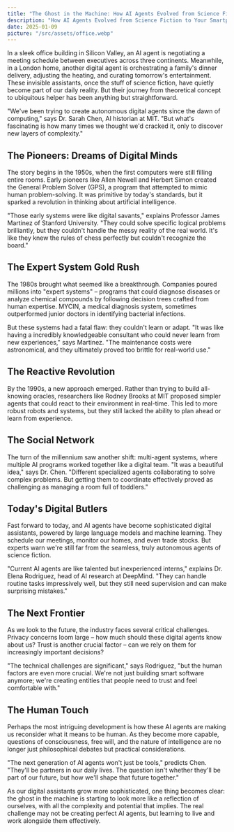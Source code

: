 ```yaml
---
title: "The Ghost in the Machine: How AI Agents Evolved from Science Fiction to Your Smartphone"
description: "How AI Agents Evolved from Science Fiction to Your Smartphone"
date: 2025-01-09
picture: "/src/assets/office.webp"
---
```


In a sleek office building in Silicon Valley, an AI agent is negotiating a meeting schedule between executives across three continents. Meanwhile, in a London home, another digital agent is orchestrating a family's dinner delivery, adjusting the heating, and curating tomorrow's entertainment. These invisible assistants, once the stuff of science fiction, have quietly become part of our daily reality. But their journey from theoretical concept to ubiquitous helper has been anything but straightforward.

"We've been trying to create autonomous digital agents since the dawn of computing," says Dr. Sarah Chen, AI historian at MIT. "But what's fascinating is how many times we thought we'd cracked it, only to discover new layers of complexity."

## The Pioneers: Dreams of Digital Minds

The story begins in the 1950s, when the first computers were still filling entire rooms. Early pioneers like Allen Newell and Herbert Simon created the General Problem Solver (GPS), a program that attempted to mimic human problem-solving. It was primitive by today's standards, but it sparked a revolution in thinking about artificial intelligence.

"Those early systems were like digital savants," explains Professor James Martinez of Stanford University. "They could solve specific logical problems brilliantly, but they couldn't handle the messy reality of the real world. It's like they knew the rules of chess perfectly but couldn't recognize the board."

## The Expert System Gold Rush

The 1980s brought what seemed like a breakthrough. Companies poured millions into "expert systems" – programs that could diagnose diseases or analyze chemical compounds by following decision trees crafted from human expertise. MYCIN, a medical diagnosis system, sometimes outperformed junior doctors in identifying bacterial infections.

But these systems had a fatal flaw: they couldn't learn or adapt. "It was like having a incredibly knowledgeable consultant who could never learn from new experiences," says Martinez. "The maintenance costs were astronomical, and they ultimately proved too brittle for real-world use."

## The Reactive Revolution

By the 1990s, a new approach emerged. Rather than trying to build all-knowing oracles, researchers like Rodney Brooks at MIT proposed simpler agents that could react to their environment in real-time. This led to more robust robots and systems, but they still lacked the ability to plan ahead or learn from experience.

## The Social Network

The turn of the millennium saw another shift: multi-agent systems, where multiple AI programs worked together like a digital team. "It was a beautiful idea," says Dr. Chen. "Different specialized agents collaborating to solve complex problems. But getting them to coordinate effectively proved as challenging as managing a room full of toddlers."

## Today's Digital Butlers

Fast forward to today, and AI agents have become sophisticated digital assistants, powered by large language models and machine learning. They schedule our meetings, monitor our homes, and even trade stocks. But experts warn we're still far from the seamless, truly autonomous agents of science fiction.

"Current AI agents are like talented but inexperienced interns," explains Dr. Elena Rodriguez, head of AI research at DeepMind. "They can handle routine tasks impressively well, but they still need supervision and can make surprising mistakes."

## The Next Frontier

As we look to the future, the industry faces several critical challenges. Privacy concerns loom large – how much should these digital agents know about us? Trust is another crucial factor – can we rely on them for increasingly important decisions?

"The technical challenges are significant," says Rodriguez, "but the human factors are even more crucial. We're not just building smart software anymore; we're creating entities that people need to trust and feel comfortable with."

## The Human Touch

Perhaps the most intriguing development is how these AI agents are making us reconsider what it means to be human. As they become more capable, questions of consciousness, free will, and the nature of intelligence are no longer just philosophical debates but practical considerations.

"The next generation of AI agents won't just be tools," predicts Chen. "They'll be partners in our daily lives. The question isn't whether they'll be part of our future, but how we'll shape that future together."

As our digital assistants grow more sophisticated, one thing becomes clear: the ghost in the machine is starting to look more like a reflection of ourselves, with all the complexity and potential that implies. The real challenge may not be creating perfect AI agents, but learning to live and work alongside them effectively.
